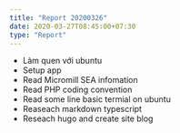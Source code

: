```yaml
---
title: "Report 20200326"
date: 2020-03-27T08:45:00+07:30
type: "Report"
---
```



* Làm quen với ubuntu
* Setup app 
* Read Micromill SEA infomation
* Read PHP coding convention
* Read some line basic termial on ubuntu
* Reaseach markdown typescript
* Reseach hugo and create site blog